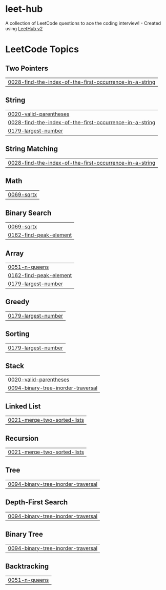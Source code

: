 # leet-hub
A collection of LeetCode questions to ace the coding interview! - Created using [LeetHub v2](https://github.com/arunbhardwaj/LeetHub-2.0)

<!---LeetCode Topics Start-->
# LeetCode Topics
## Two Pointers
|  |
| ------- |
| [0028-find-the-index-of-the-first-occurrence-in-a-string](https://github.com/subhash-reddy/leet-hub/tree/master/0028-find-the-index-of-the-first-occurrence-in-a-string) |
## String
|  |
| ------- |
| [0020-valid-parentheses](https://github.com/subhash-reddy/leet-hub/tree/master/0020-valid-parentheses) |
| [0028-find-the-index-of-the-first-occurrence-in-a-string](https://github.com/subhash-reddy/leet-hub/tree/master/0028-find-the-index-of-the-first-occurrence-in-a-string) |
| [0179-largest-number](https://github.com/subhash-reddy/leet-hub/tree/master/0179-largest-number) |
## String Matching
|  |
| ------- |
| [0028-find-the-index-of-the-first-occurrence-in-a-string](https://github.com/subhash-reddy/leet-hub/tree/master/0028-find-the-index-of-the-first-occurrence-in-a-string) |
## Math
|  |
| ------- |
| [0069-sqrtx](https://github.com/subhash-reddy/leet-hub/tree/master/0069-sqrtx) |
## Binary Search
|  |
| ------- |
| [0069-sqrtx](https://github.com/subhash-reddy/leet-hub/tree/master/0069-sqrtx) |
| [0162-find-peak-element](https://github.com/subhash-reddy/leet-hub/tree/master/0162-find-peak-element) |
## Array
|  |
| ------- |
| [0051-n-queens](https://github.com/subhash-reddy/leet-hub/tree/master/0051-n-queens) |
| [0162-find-peak-element](https://github.com/subhash-reddy/leet-hub/tree/master/0162-find-peak-element) |
| [0179-largest-number](https://github.com/subhash-reddy/leet-hub/tree/master/0179-largest-number) |
## Greedy
|  |
| ------- |
| [0179-largest-number](https://github.com/subhash-reddy/leet-hub/tree/master/0179-largest-number) |
## Sorting
|  |
| ------- |
| [0179-largest-number](https://github.com/subhash-reddy/leet-hub/tree/master/0179-largest-number) |
## Stack
|  |
| ------- |
| [0020-valid-parentheses](https://github.com/subhash-reddy/leet-hub/tree/master/0020-valid-parentheses) |
| [0094-binary-tree-inorder-traversal](https://github.com/subhash-reddy/leet-hub/tree/master/0094-binary-tree-inorder-traversal) |
## Linked List
|  |
| ------- |
| [0021-merge-two-sorted-lists](https://github.com/subhash-reddy/leet-hub/tree/master/0021-merge-two-sorted-lists) |
## Recursion
|  |
| ------- |
| [0021-merge-two-sorted-lists](https://github.com/subhash-reddy/leet-hub/tree/master/0021-merge-two-sorted-lists) |
## Tree
|  |
| ------- |
| [0094-binary-tree-inorder-traversal](https://github.com/subhash-reddy/leet-hub/tree/master/0094-binary-tree-inorder-traversal) |
## Depth-First Search
|  |
| ------- |
| [0094-binary-tree-inorder-traversal](https://github.com/subhash-reddy/leet-hub/tree/master/0094-binary-tree-inorder-traversal) |
## Binary Tree
|  |
| ------- |
| [0094-binary-tree-inorder-traversal](https://github.com/subhash-reddy/leet-hub/tree/master/0094-binary-tree-inorder-traversal) |
## Backtracking
|  |
| ------- |
| [0051-n-queens](https://github.com/subhash-reddy/leet-hub/tree/master/0051-n-queens) |
<!---LeetCode Topics End-->